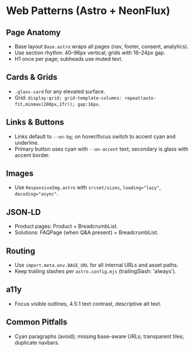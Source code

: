 # Web Patterns (Astro + NeonFlux)

## Page Anatomy
- Base layout `Base.astro` wraps all pages (nav, footer, consent, analytics).
- Use section rhythm: 40–96px vertical; grids with 16–24px gap.
- H1 once per page; subheads use muted text.

## Cards & Grids
- `.glass-card` for any elevated surface.
- Grid: `display:grid; grid-template-columns: repeat(auto-fit,minmax(280px,1fr)); gap:16px`.

## Links & Buttons
- Links default to `--on-bg`; on hover/focus switch to accent cyan and underline.
- Primary button uses cyan with `--on-accent` text; secondary is glass with accent border.

## Images
- Use `ResponsiveImg.astro` with `srcset/sizes`, `loading="lazy"`, `decoding="async"`.

## JSON‑LD
- Product pages: Product + BreadcrumbList.
- Solutions: FAQPage (when Q&A present) + BreadcrumbList.

## Routing
- Use `import.meta.env.BASE_URL` for all internal URLs and asset paths.
- Keep trailing slashes per `astro.config.mjs` (trailingSlash: 'always').

## a11y
- Focus visible outlines, 4.5:1 text contrast, descriptive alt text.

## Common Pitfalls
- Cyan paragraphs (avoid); missing base-aware URLs; transparent tiles; duplicate navbars.
